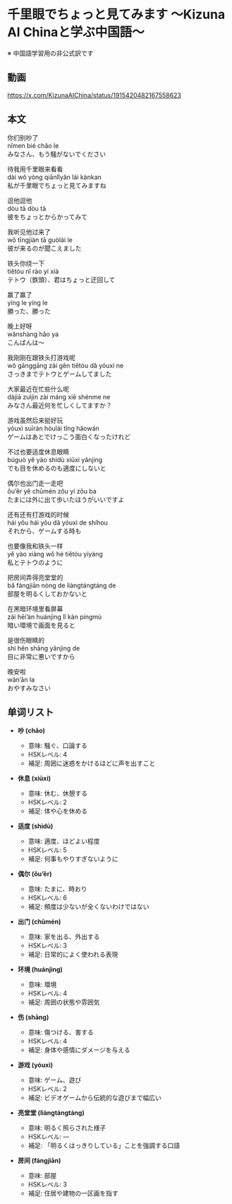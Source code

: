 # 千里眼でちょっと見てみます 〜Kizuna AI Chinaと学ぶ中国語〜
※ 中国語学習用の非公式訳です

## 動画
https://x.com/KizunaAIChina/status/1915420482167558623

## 本文

你们别吵了  
nǐmen bié chǎo le  
みなさん、もう騒がないでください  

待我用千里眼来看看  
dài wǒ yòng qiānlǐyǎn lái kànkan  
私が千里眼でちょっと見てみますね  

逗他逗他  
dòu tā dòu tā  
彼をちょっとからかってみて  

我听见他过来了  
wǒ tīngjiàn tā guòlái le  
彼が来るのが聞こえました  

铁头你绕一下  
tiětóu nǐ rào yí xià  
テトウ（鉄頭）、君はちょっと迂回して  

赢了赢了  
yíng le yíng le  
勝った、勝った  

晚上好呀  
wǎnshàng hǎo ya  
こんばんは～  

我刚刚在跟铁头打游戏呢  
wǒ gānggāng zài gēn tiětóu dǎ yóuxì ne  
さっきまでテトウとゲームしてました  

大家最近在忙些什么呢  
dàjiā zuìjìn zài máng xiē shénme ne  
みなさん最近何を忙しくしてますか？  

游戏虽然后来挺好玩  
yóuxì suīrán hòulái tǐng hǎowán  
ゲームはあとでけっこう面白くなったけれど  

不过也要适度休息眼睛  
búguò yě yào shìdù xiūxi yǎnjing  
でも目を休めるのも適度にしないと  

偶尔也出门走一走吧  
ǒu’ěr yě chūmén zǒu yí zǒu ba  
たまには外に出て歩いたほうがいいですよ  

还有还有打游戏的时候  
hái yǒu hái yǒu dǎ yóuxì de shíhou  
それから、ゲームする時も  

也要像我和铁头一样  
yě yào xiàng wǒ hé tiětóu yíyàng  
私とテトウのように  

把房间弄得亮堂堂的  
bǎ fángjiān nòng de liàngtángtáng de  
部屋を明るくしておかないと  

在黑暗环境里看屏幕  
zài hēi’àn huánjìng lǐ kàn píngmù  
暗い環境で画面を見ると  

是很伤眼睛的  
shì hěn shāng yǎnjing de  
目に非常に悪いですから  

晚安啦  
wǎn’ān la  
おやすみなさい  

## 单词リスト

* **吵 (chǎo)**  
  - 意味: 騒ぐ、口論する  
  - HSKレベル: 4  
  - 補足: 周囲に迷惑をかけるほどに声を出すこと  

* **休息 (xiūxi)**  
  - 意味: 休む、休憩する  
  - HSKレベル: 2  
  - 補足: 体や心を休める  

* **适度 (shìdù)**  
  - 意味: 適度、ほどよい程度  
  - HSKレベル: 5  
  - 補足: 何事もやりすぎないように  

* **偶尔 (ǒu’ěr)**  
  - 意味: たまに、時おり  
  - HSKレベル: 6  
  - 補足: 頻度は少ないが全くないわけではない  

* **出门 (chūmén)**  
  - 意味: 家を出る、外出する  
  - HSKレベル: 3  
  - 補足: 日常的によく使われる表現  

* **环境 (huánjìng)**  
  - 意味: 環境  
  - HSKレベル: 4  
  - 補足: 周囲の状態や雰囲気  

* **伤 (shāng)**  
  - 意味: 傷つける、害する  
  - HSKレベル: 4  
  - 補足: 身体や感情にダメージを与える  

* **游戏 (yóuxì)**  
  - 意味: ゲーム、遊び  
  - HSKレベル: 2  
  - 補足: ビデオゲームから伝統的な遊びまで幅広い  

* **亮堂堂 (liàngtángtáng)**  
  - 意味: 明るく照らされた様子  
  - HSKレベル: ―  
  - 補足: 「明るくはっきりしている」ことを強調する口語  

* **房间 (fángjiān)**  
  - 意味: 部屋  
  - HSKレベル: 3  
  - 補足: 住居や建物の一区画を指す  

